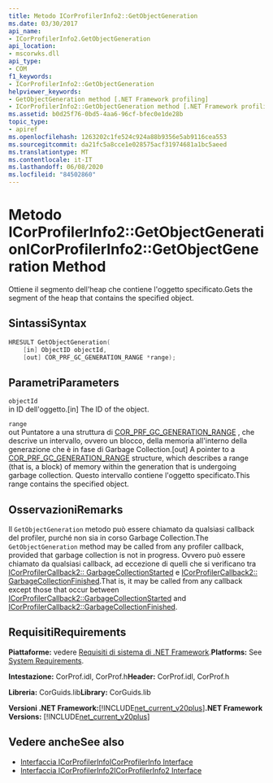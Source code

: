 ```yaml
---
title: Metodo ICorProfilerInfo2::GetObjectGeneration
ms.date: 03/30/2017
api_name:
- ICorProfilerInfo2.GetObjectGeneration
api_location:
- mscorwks.dll
api_type:
- COM
f1_keywords:
- ICorProfilerInfo2::GetObjectGeneration
helpviewer_keywords:
- GetObjectGeneration method [.NET Framework profiling]
- ICorProfilerInfo2::GetObjectGeneration method [.NET Framework profiling]
ms.assetid: b0d25f76-0bd5-4aa6-96cf-bfec0e1de28b
topic_type:
- apiref
ms.openlocfilehash: 1263202c1fe524c924a88b9356e5ab9116cea553
ms.sourcegitcommit: da21fc5a8cce1e028575acf31974681a1bc5aeed
ms.translationtype: MT
ms.contentlocale: it-IT
ms.lasthandoff: 06/08/2020
ms.locfileid: "84502860"
---
```

# <a name="icorprofilerinfo2getobjectgeneration-method"></a><span data-ttu-id="e30b2-102">Metodo ICorProfilerInfo2::GetObjectGeneration</span><span class="sxs-lookup"><span data-stu-id="e30b2-102">ICorProfilerInfo2::GetObjectGeneration Method</span></span>
<span data-ttu-id="e30b2-103">Ottiene il segmento dell'heap che contiene l'oggetto specificato.</span><span class="sxs-lookup"><span data-stu-id="e30b2-103">Gets the segment of the heap that contains the specified object.</span></span>  
  
## <a name="syntax"></a><span data-ttu-id="e30b2-104">Sintassi</span><span class="sxs-lookup"><span data-stu-id="e30b2-104">Syntax</span></span>  
  
```cpp  
HRESULT GetObjectGeneration(  
    [in] ObjectID objectId,  
    [out] COR_PRF_GC_GENERATION_RANGE *range);  
```  
  
## <a name="parameters"></a><span data-ttu-id="e30b2-105">Parametri</span><span class="sxs-lookup"><span data-stu-id="e30b2-105">Parameters</span></span>  
 `objectId`  
 <span data-ttu-id="e30b2-106">in ID dell'oggetto.</span><span class="sxs-lookup"><span data-stu-id="e30b2-106">[in] The ID of the object.</span></span>  
  
 `range`  
 <span data-ttu-id="e30b2-107">out Puntatore a una struttura di [COR_PRF_GC_GENERATION_RANGE](cor-prf-gc-generation-range-structure.md) , che descrive un intervallo, ovvero un blocco, della memoria all'interno della generazione che è in fase di Garbage Collection.</span><span class="sxs-lookup"><span data-stu-id="e30b2-107">[out] A pointer to a [COR_PRF_GC_GENERATION_RANGE](cor-prf-gc-generation-range-structure.md) structure, which describes a range (that is, a block) of memory within the generation that is undergoing garbage collection.</span></span> <span data-ttu-id="e30b2-108">Questo intervallo contiene l'oggetto specificato.</span><span class="sxs-lookup"><span data-stu-id="e30b2-108">This range contains the specified object.</span></span>  
  
## <a name="remarks"></a><span data-ttu-id="e30b2-109">Osservazioni</span><span class="sxs-lookup"><span data-stu-id="e30b2-109">Remarks</span></span>  
 <span data-ttu-id="e30b2-110">Il `GetObjectGeneration` metodo può essere chiamato da qualsiasi callback del profiler, purché non sia in corso Garbage Collection.</span><span class="sxs-lookup"><span data-stu-id="e30b2-110">The `GetObjectGeneration` method may be called from any profiler callback, provided that garbage collection is not in progress.</span></span> <span data-ttu-id="e30b2-111">Ovvero può essere chiamato da qualsiasi callback, ad eccezione di quelli che si verificano tra [ICorProfilerCallback2:: GarbageCollectionStarted](icorprofilercallback2-garbagecollectionstarted-method.md) e [ICorProfilerCallback2:: GarbageCollectionFinished](icorprofilercallback2-garbagecollectionfinished-method.md).</span><span class="sxs-lookup"><span data-stu-id="e30b2-111">That is, it may be called from any callback except those that occur between [ICorProfilerCallback2::GarbageCollectionStarted](icorprofilercallback2-garbagecollectionstarted-method.md) and [ICorProfilerCallback2::GarbageCollectionFinished](icorprofilercallback2-garbagecollectionfinished-method.md).</span></span>  
  
## <a name="requirements"></a><span data-ttu-id="e30b2-112">Requisiti</span><span class="sxs-lookup"><span data-stu-id="e30b2-112">Requirements</span></span>  
 <span data-ttu-id="e30b2-113">**Piattaforme:** vedere [Requisiti di sistema di .NET Framework](../../get-started/system-requirements.md).</span><span class="sxs-lookup"><span data-stu-id="e30b2-113">**Platforms:** See [System Requirements](../../get-started/system-requirements.md).</span></span>  
  
 <span data-ttu-id="e30b2-114">**Intestazione:** CorProf.idl, CorProf.h</span><span class="sxs-lookup"><span data-stu-id="e30b2-114">**Header:** CorProf.idl, CorProf.h</span></span>  
  
 <span data-ttu-id="e30b2-115">**Libreria:** CorGuids.lib</span><span class="sxs-lookup"><span data-stu-id="e30b2-115">**Library:** CorGuids.lib</span></span>  
  
 <span data-ttu-id="e30b2-116">**Versioni .NET Framework:**[!INCLUDE[net_current_v20plus](../../../../includes/net-current-v20plus-md.md)]</span><span class="sxs-lookup"><span data-stu-id="e30b2-116">**.NET Framework Versions:** [!INCLUDE[net_current_v20plus](../../../../includes/net-current-v20plus-md.md)]</span></span>  
  
## <a name="see-also"></a><span data-ttu-id="e30b2-117">Vedere anche</span><span class="sxs-lookup"><span data-stu-id="e30b2-117">See also</span></span>

- [<span data-ttu-id="e30b2-118">Interfaccia ICorProfilerInfo</span><span class="sxs-lookup"><span data-stu-id="e30b2-118">ICorProfilerInfo Interface</span></span>](icorprofilerinfo-interface.md)
- [<span data-ttu-id="e30b2-119">Interfaccia ICorProfilerInfo2</span><span class="sxs-lookup"><span data-stu-id="e30b2-119">ICorProfilerInfo2 Interface</span></span>](icorprofilerinfo2-interface.md)
